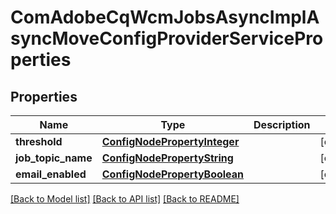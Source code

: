 # ComAdobeCqWcmJobsAsyncImplAsyncMoveConfigProviderServiceProperties

## Properties
Name | Type | Description | Notes
------------ | ------------- | ------------- | -------------
**threshold** | [**ConfigNodePropertyInteger**](ConfigNodePropertyInteger.md) |  | [optional] 
**job_topic_name** | [**ConfigNodePropertyString**](ConfigNodePropertyString.md) |  | [optional] 
**email_enabled** | [**ConfigNodePropertyBoolean**](ConfigNodePropertyBoolean.md) |  | [optional] 

[[Back to Model list]](../README.md#documentation-for-models) [[Back to API list]](../README.md#documentation-for-api-endpoints) [[Back to README]](../README.md)


